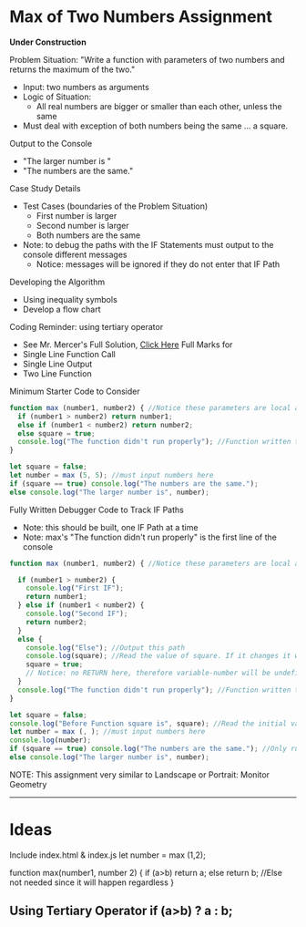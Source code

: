 # Max of Two Numbers Assignment

**Under Construction**

Problem Situation: "Write a function with parameters of two numbers and returns the maximum of the two."
- Input: two numbers as arguments
- Logic of Situation:
  - All real numbers are bigger or smaller than each other, unless the same
- Must deal with exception of both numbers being the same ... a square.

Output to the Console
- "The larger number is "
- "The numbers are the same."

Case Study Details
- Test Cases (boundaries of the Problem Situation)
  - First number is larger
  - Second number is larger
  - Both numbers are the same
- Note: to debug the paths with the IF Statements must output to the console different messages
  - Notice: messages will be ignored if they do not enter that IF Path

Developing the Algorithm
- Using inequality symbols
- Develop a flow chart

Coding Reminder: using tertiary operator
- See Mr. Mercer's Full Solution, <a href="https://github.com/QEHS-Websites/JavaScript-Sandbox/tree/master/Solutions%20to%20CS20%20Assignments/Max%20of%20Two%20Numbers">Click Here</a>
Full Marks for
- Single Line Function Call
- Single Line Output
- Two Line Function

Minimum Starter Code to Consider
```JavaScript
function max (number1, number2) { //Notice these parameters are local and do not mix with "number" variable
  if (number1 > number2) return number1;
  else if (number1 < number2) return number2;
  else square = true;
  console.log("The function didn't run properly"); //Function written to return a number. This is a debugging line
}

let square = false;
let number = max (5, 5); //must input numbers here
if (square == true) console.log("The numbers are the same.");
else console.log("The larger number is", number);
```

Fully Written Debugger Code to Track IF Paths
- Note: this should be built, one IF Path at a time
- Note: max's "The function didn't run properly" is the first line of the console

```JavaScript
function max (number1, number2) { //Notice these parameters are local and do not mix with "number" variable

  if (number1 > number2) {
    console.log("First IF");
    return number1;
  } else if (number1 < number2) {
    console.log("Second IF");
    return number2;
  }
  else {
    console.log("Else"); //Output this path
    console.log(square); //Read the value of square. If it changes it will output a different console.log message
    square = true;
    // Notice: no RETURN here, therefore variable-number will be undefined
  }
  console.log("The function didn't run properly"); //Function written to return a number. This is a debugging line
}

let square = false;
console.log("Before Function square is", square); //Read the initial value of square
let number = max (, ); //must input numbers here
console.log(number);
if (square == true) console.log("The numbers are the same."); //Only runs if Second-IF Path used
else console.log("The larger number is", number);
```

NOTE: This assignment very similar to Landscape or Portrait: Monitor Geometry

---

# Ideas
Include index.html & index.js
let number = max (1,2);

function max(number1, number 2) {
  if (a>b) return a;
  else return b; //Else not needed since it will happen regardless
}

Using Tertiary Operator
if (a>b) ? a : b;
---
